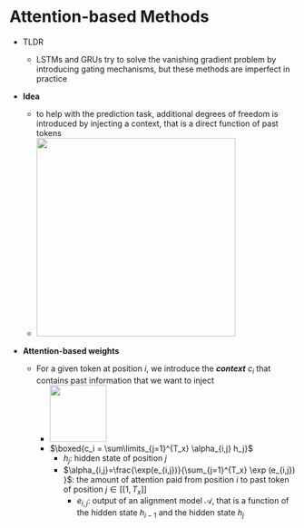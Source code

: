 # Attention-based Methods

- TLDR
  - LSTMs and GRUs try to solve the vanishing gradient problem by introducing gating mechanisms, but these methods are imperfect in practice

- **Idea**
  - to help with the prediction task, additional degrees of freedom is introduced by injecting a context, that is a direct function of past tokens
  - <img style="width:350px;" src="/books/Transformers_LLMs/attention-idea.png"/>
- **Attention-based weights**
  - For a given token at position $i$, we introduce the _**context**_ $c_i$ that contains past information that we want to inject
    - <img style="width:100px;" src="/books/Transformers_LLMs/attention-context.png"/>
    - $\boxed{c_i = \sum\limits_{j=1}^{T_x} \alpha_{i,j} h_j}$
      - $h_{j}$: hidden state of position $j$
      - $\alpha_{i,j}=\frac{\exp(e_{i,j})}{\sum_{j=1}^{T_x} \exp (e_{i,j}) }$: the amount of attention paid from position $i$ to past token of position $j \in [[1, T_x]]$
        - $e_{i,j}$: output of an alignment model $\mathcal{A}$, that is a function of the hidden state $h_{i-1}$ and the hidden state $h_j$